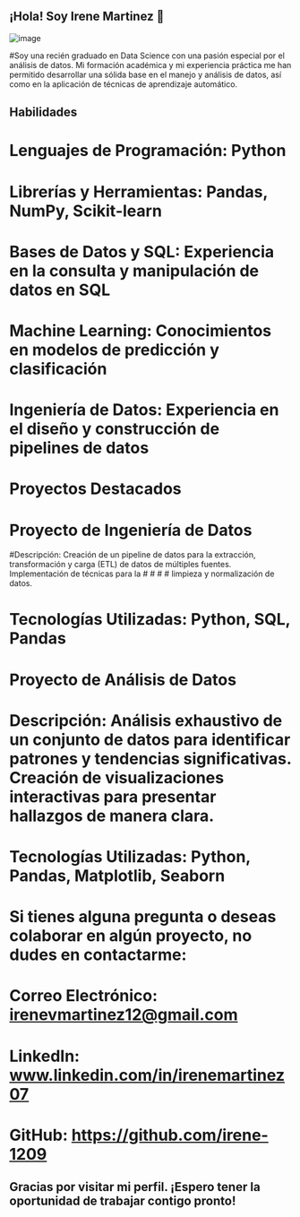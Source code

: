 ## ¡Hola! Soy Irene Martinez 👋


![image](https://github.com/user-attachments/assets/2be61dcf-b095-47dc-9fe0-bb0c4877557e)

#Soy una recién graduado en Data Science con una pasión especial por el análisis de datos. Mi formación académica y mi experiencia práctica me han permitido desarrollar una sólida base en el manejo y análisis de datos, así como en la aplicación de técnicas de aprendizaje automático.

## Habilidades
# Lenguajes de Programación: Python
# Librerías y Herramientas: Pandas, NumPy, Scikit-learn
# Bases de Datos y SQL: Experiencia en la consulta y manipulación de datos en SQL
# Machine Learning: Conocimientos en modelos de predicción y clasificación
# Ingeniería de Datos: Experiencia en el diseño y construcción de pipelines de datos
# Proyectos Destacados
# Proyecto de Ingeniería de Datos

#Descripción: Creación de un pipeline de datos para la extracción, transformación y carga (ETL) de datos de múltiples fuentes. Implementación de técnicas para la # # # # limpieza y normalización de datos.
# Tecnologías Utilizadas: Python, SQL, Pandas
# Proyecto de Análisis de Datos

# Descripción: Análisis exhaustivo de un conjunto de datos para identificar patrones y tendencias significativas. Creación de visualizaciones interactivas para presentar hallazgos de manera clara.
# Tecnologías Utilizadas: Python, Pandas, Matplotlib, Seaborn

# Si tienes alguna pregunta o deseas colaborar en algún proyecto, no dudes en contactarme:

# Correo Electrónico: irenevmartinez12@gmail.com
# LinkedIn: www.linkedin.com/in/irenemartinez07
# GitHub: https://github.com/irene-1209
## Gracias por visitar mi perfil. ¡Espero tener la oportunidad de trabajar contigo pronto!
